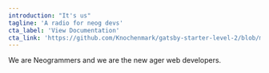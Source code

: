 ```yaml
---
introduction: "It's us"
tagline: 'A radio for neog devs'
cta_label: 'View Documentation'
cta_link: 'https://github.com/Knochenmark/gatsby-starter-level-2/blob/master/README.md'
---
```


We are Neogrammers and we are the new ager web developers.
